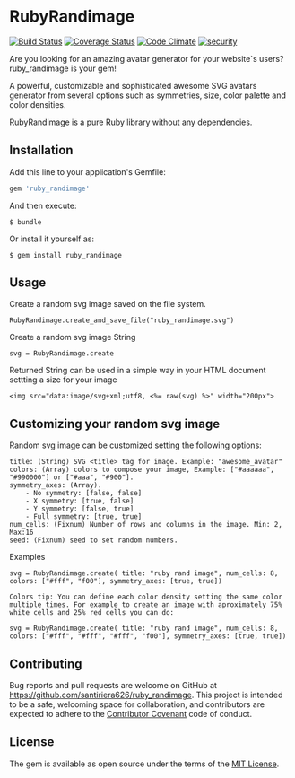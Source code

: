# RubyRandimage

[![Build Status](https://travis-ci.org/santiriera626/ruby_randimage.svg?branch=master)](https://travis-ci.org/santiriera626/ruby_randimage)
[![Coverage Status](https://coveralls.io/repos/github/santiriera626/ruby_randimage/badge.svg?branch=master)](https://coveralls.io/github/santiriera626/ruby_randimage?branch=master)
[![Code Climate](https://codeclimate.com/github/santiriera626/ruby_randimage/badges/gpa.svg)](https://codeclimate.com/github/santiriera626/ruby_randimage)
[![security](https://hakiri.io/github/santiriera626/ruby_randimage/master.svg)](https://hakiri.io/github/santiriera626/ruby_randimage/master)


Are you looking for an amazing avatar generator for your website`s users? ruby_randimage is your gem! 

A powerful, customizable and sophisticated awesome SVG avatars generator from several options such as symmetries, size, color palette and color densities.

RubyRandimage is a pure Ruby library without any dependencies.


## Installation

Add this line to your application's Gemfile:

```ruby
gem 'ruby_randimage'
```

And then execute:

    $ bundle

Or install it yourself as:

    $ gem install ruby_randimage

## Usage

Create a random svg image saved on the file system.

    RubyRandimage.create_and_save_file("ruby_randimage.svg")

Create a random svg image String 

    svg = RubyRandimage.create

Returned String can be used in a simple way in your HTML document settting a size for your image
    
    <img src="data:image/svg+xml;utf8, <%= raw(svg) %>" width="200px">

## Customizing your random svg image

Random svg image can be customized setting the following options:

    title: (String) SVG <title> tag for image. Example: "awesome_avatar"
    colors: (Array) colors to compose your image, Example: ["#aaaaaa", "#990000"] or ["#aaa", "#900"].
    symmetry_axes: (Array).
        - No symmetry: [false, false]
        - X symmetry: [true, false]
        - Y symmetry: [false, true]
        - Full symmetry: [true, true]
    num_cells: (Fixnum) Number of rows and columns in the image. Min: 2, Max:16
    seed: (Fixnum) seed to set random numbers.

Examples

    svg = RubyRandimage.create( title: "ruby rand image", num_cells: 8, colors: ["#fff", "f00"], symmetry_axes: [true, true])

    Colors tip: You can define each color density setting the same color multiple times. For example to create an image with aproximately 75% white cells and 25% red cells you can do:
    
    svg = RubyRandimage.create( title: "ruby rand image", num_cells: 8, colors: ["#fff", "#fff", "#fff", "f00"], symmetry_axes: [true, true])

## Contributing

Bug reports and pull requests are welcome on GitHub at https://github.com/santiriera626/ruby_randimage. This project is intended to be a safe, welcoming space for collaboration, and contributors are expected to adhere to the [Contributor Covenant](contributor-covenant.org) code of conduct.


## License

The gem is available as open source under the terms of the [MIT License](http://opensource.org/licenses/MIT).

